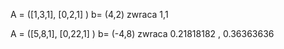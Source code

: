 A = ([1,3,1], [0,2,1] )
b= (4,2)
zwraca 1,1

A = ([5,8,1], [0,22,1] )
b= (-4,8)
zwraca 0.21818182   ,  0.36363636
